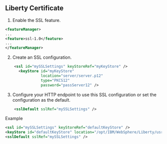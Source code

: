 ## Liberty Certificate 

1.  Enable the SSL feature.
    
```xml
<featureManager>
...
<feature>ssl-1.0</feature>
...
</featureManager>
```
    
2.  Create an SSL configuration.
    
```xml
    <ssl id="mySSLSettings" keyStoreRef="myKeyStore" />
      <keyStore id="myKeyStore"
                location="server/server.p12"
                type="PKCS12"
                password="passServer12" />
```
    
3.  Configure your HTTP endpoint to use this SSL configuration or set the configuration as the default.
    
```xml
    <sslDefault sslRef="mySSLSettings" />
```

Example
 ```xml   
<ssl id="mySSLSettings" keyStoreRef="defaultKeyStore" />
<keyStore id="defaultKeyStore" location="/opt/IBM/WebSphere/Liberty/usr/shared/resources/mycert.mydomain.p12" password="{aes}AFYIZMu5nT0" type="PKCS12"/>
<sslDefault sslRef="mySSLSettings" />
```
